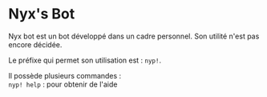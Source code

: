 # Nyx's Bot

Nyx bot est un bot développé dans un cadre personnel. Son utilité n'est pas encore décidée.

Le préfixe qui permet son utilisation est : `nyp!`.  

Il possède plusieurs commandes :    
``nyp! help`` : pour obtenir de l'aide  
